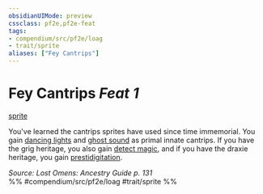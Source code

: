 ```yaml
---
obsidianUIMode: preview
cssclass: pf2e,pf2e-feat
tags:
- compendium/src/pf2e/loag
- trait/sprite
aliases: ["Fey Cantrips"]
---
```

# Fey Cantrips  *Feat 1*  
[sprite](../../Rules/traits/sprite-b1.md)  


You've learned the cantrips sprites have used since time immemorial. You gain [dancing lights](../spells/dancing-lights.md) and [ghost sound](../spells/ghost-sound.md) as primal innate cantrips. If you have the grig heritage, you also gain [detect magic](../spells/detect-magic.md), and if you have the draxie heritage, you gain [prestidigitation](../spells/prestidigitation.md).

*Source: Lost Omens: Ancestry Guide p. 131*  
%% #compendium/src/pf2e/loag #trait/sprite %%